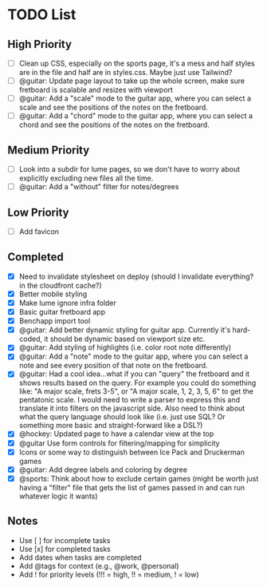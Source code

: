 # TODO List

## High Priority
- [ ] Clean up CSS, especially on the sports page, it's a mess and half styles are in the file and half are in styles.css. Maybe just use Tailwind?
- [ ] @guitar: Update page layout to take up the whole screen, make sure fretboard is scalable and resizes with viewport
- [ ] @guitar: Add a "scale" mode to the guitar app, where you can select a scale and see the positions of the notes on the fretboard.
- [ ] @guitar: Add a "chord" mode to the guitar app, where you can select a chord and see the positions of the notes on the fretboard.

## Medium Priority
- [ ] Look into a subdir for lume pages, so we don't have to worry about explicitly excluding new files all the time.
- [ ] @guitar: Add a "without" filter for notes/degrees

## Low Priority
- [ ] Add favicon

## Completed
- [x] Need to invalidate stylesheet on deploy (should I invalidate everything? in the cloudfront cache?)
- [x] Better mobile styling
- [x] Make lume ignore infra folder
- [x] Basic guitar fretboard app
- [x] Benchapp import tool
- [x] @guitar: Add better dynamic styling for guitar app. Currently it's hard-coded, it should be dynamic based on viewport size etc.
- [x] @guitar: Add styling of highlights (i.e. color root note differently)
- [x] @guitar: Add a "note" mode to the guitar app, where you can select a note and see every position of that note on the fretboard.
- [x] @guitar: Had a cool idea...what if you can "query" the fretboard and it shows results based on the query. For example you could do something like: "A major scale, frets 3-5", or "A major scale, 1, 2, 3, 5, 6" to get the pentatonic scale. I would need to write a parser to express this and translate it into filters on the javascript side. Also need to think about what the query language should look like (i.e. just use SQL? Or something more basic and straight-forward like a DSL?)
- [x] @hockey: Updated page to have a calendar view at the top
- [x] @guitar Use form controls for filtering/mapping for simplicity
- [x] Icons or some way to distinguish between Ice Pack and Druckerman games
- [x] @guitar: Add degree labels and coloring by degree
- [x] @sports: Think about how to exclude certain games (might be worth just having a "filter" file that gets the list of games passed in and can run whatever logic it wants)

## Notes
- Use [ ] for incomplete tasks
- Use [x] for completed tasks
- Add dates when tasks are completed
- Add @tags for context (e.g., @work, @personal)
- Add ! for priority levels (!!! = high, !! = medium, ! = low)
